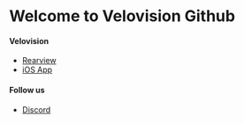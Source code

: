 # Welcome to Velovision Github

#### Velovision

+ [Rearview](https://velovision.app/rearview)
+ [iOS App](https://www.velovision.app/velovision)

#### Follow us

+ [Discord](https://discord.gg/zWGUe9G8)
